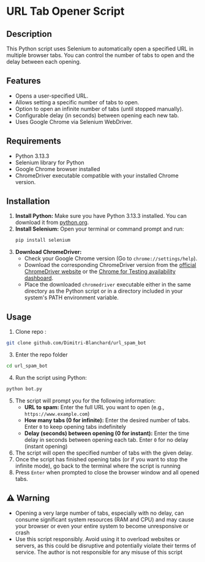 # URL Tab Opener Script

## Description

This Python script uses Selenium to automatically open a specified URL in multiple browser tabs. You can control the number of tabs to open and the delay between each opening.

## Features

* Opens a user-specified URL.
* Allows setting a specific number of tabs to open.
* Option to open an infinite number of tabs (until stopped manually).
* Configurable delay (in seconds) between opening each new tab.
* Uses Google Chrome via Selenium WebDriver.

## Requirements

* Python 3.13.3
* Selenium library for Python
* Google Chrome browser installed
* ChromeDriver executable compatible with your installed Chrome version.

## Installation

1.  **Install Python:** Make sure you have Python 3.13.3 installed. You can download it from [python.org](https://www.python.org/).
2.  **Install Selenium:** Open your terminal or command prompt and run:
    ```bash
    pip install selenium
    ```
3.  **Download ChromeDriver:**
    * Check your Google Chrome version (Go to `chrome://settings/help`).
    * Download the corresponding ChromeDriver version from the [official ChromeDriver website](https://chromedriver.chromium.org/downloads) or the [Chrome for Testing availability dashboard](https://googlechromelabs.github.io/chrome-for-testing/).
    * Place the downloaded `chromedriver` executable either in the same directory as the Python script or in a directory included in your system's PATH environment variable.

## Usage

1. Clone repo :

```bash
git clone github.com/Dimitri-Blanchard/url_spam_bot
```

3. Enter the repo folder

```bash
cd url_spam_bot
```

4.  Run the script using Python:
```bash
python bot.py
```

5.  The script will prompt you for the following information:
    * **URL to spam:** Enter the full URL you want to open (e.g., `https://www.example.com`)
    * **How many tabs (0 for infinite):** Enter the desired number of tabs. Enter `0` to keep opening tabs indefinitely
    * **Delay (seconds) between opening (0 for instant):** Enter the time delay in seconds between opening each tab. Enter `0` for no delay (instant opening)
6.  The script will open the specified number of tabs with the given delay.
7.  Once the script has finished opening tabs (or if you want to stop the infinite mode), go back to the terminal where the script is running
8.  Press `Enter` when prompted to close the browser window and all opened tabs.

## ⚠️ Warning

* Opening a very large number of tabs, especially with no delay, can consume significant system resources (RAM and CPU) and may cause your browser or even your entire system to become unresponsive or crash
* Use this script responsibly. Avoid using it to overload websites or servers, as this could be disruptive and potentially violate their terms of service. The author is not responsible for any misuse of this script
